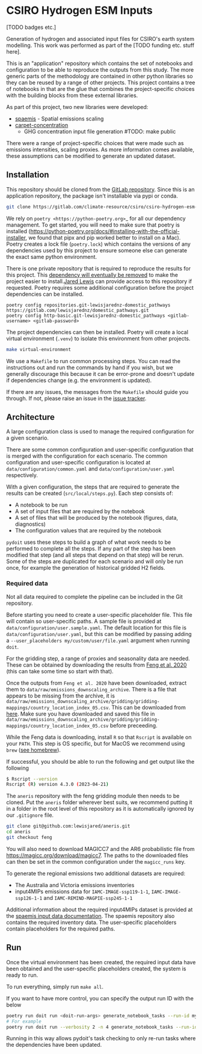 # CSIRO Hydrogen ESM Inputs

[TODO badges etc.]

Generation of hydrogen and associated input files for CSIRO's earth system
modelling. This work was performed as part of the [TODO funding etc. stuff
here].

This is an "application" repository which contains the set of notebooks and
configuration to be able to reproduce the outputs from this study. The more
generic parts of the methodology are contained in other python libraries so
they can be reused by a range of other projects. This project contains a
tree of notebooks in that are the glue that combines the project-specific
choices with the building blocks from these external libraries.

As part of this project, two new libraries were developed:

* [spaemis](https://spaemis.readthedocs.com/) - Spatial emissions scaling
* [carpet-concentration](https://gitlab.com/climate-resource/carpet-concentrations)
    - GHG concentration input file generation  #TODO: make public

There were a range of project-specific choices that were made such as emissions
intensities, scaling proxies. As more information comes available, these assumptions
can be modified to generate an updated dataset.

## Installation

This repository should be cloned from the [GitLab repository](https://gitlab.com/climate-resource/csiro/csiro-hydrogen-esm-inputs).
Since this is an application repository, the package isn't installable via pypi or
conda.

```bash
git clone https://gitlab.com/climate-resource/csiro/csiro-hydrogen-esm-inputs.git
```

We rely on `poetry <https://python-poetry.org>`_ for all our dependency
management. To get started, you will need to make sure that poetry is installed
(https://python-poetry.org/docs/#installing-with-the-official-installer, we
found that pipx and pip worked better to install on a Mac). Poetry creates a lock file
(`poetry.lock`) which contains the versions of any dependencies used by this project
to ensure someone else can generate the exact same python environment.

There is one private repository that is required to reproduce the results for this project.
This [dependency will eventually be removed](https://gitlab.com/climate-resource/csiro/csiro-hydrogen-esm-inputs/-/issues/16)
to make the project easier to install.[Jared Lewis](mailto:jared.lewis@climate-resource.com)
can provide access to this repository if requested. Poetry requires some additional
configuration before the project dependencies can be installed.

```
poetry config repositories.git-lewisjarednz-domestic_pathways https://gitlab.com/lewisjarednz/domestic_pathways.git
poetry config http-basic.git-lewisjarednz-domestic_pathways <gitlab-username> <gitlab-password>
```

The project dependencies can then be installed. Poetry will create a local virtual
environment (`.venv`) to isolate this environment from other projects.

```bash
make virtual-environment
```

We use a `Makefile` to run common processing steps.
You can read the instructions out and run the commands by hand if you wish,
but we generally discourage this because it can be error-prone and doesn't
update if dependencies change (e.g. the environment is updated).

If there are any issues, the messages from the `Makefile` should guide you
through. If not, please raise an issue in the
[issue tracker](https://gitlab.com/climate-resource/csiro/csiro-hydrogen-esm-inputs/-/issues).

## Architecture

A large configuration class is used to manage the required configuration for
a given scenario.

There are some common configuration and user-specific configuration that is
merged with the configuration for each scenario. The common configuration and
user-specific configuration is located at `data/configuration/common.yaml` and
`data/configuration/user.yaml` respectively.

With a given configuration, the steps that are required to generate the results
can be created (`src/local/steps.py`). Each step consists of:

* A notebook to be run
* A set of input files that are required by the notebook
* A set of files that will be produced by the notebook (figures, data, diagnostics)
* The configuration values that are required by the notebook

`pydoit` uses these steps to build a graph of what work needs to be performed to
complete all the steps. If any part of the step has been modified that step (and
all steps that depend on that step) will be rerun. Some of the steps are duplicated
for each scenario and will only be run once, for example the generation of
historical gridded H2 fields.


### Required data

Not all data required to complete the pipeline can be included in the Git repository.

Before starting you need to create a user-specific placeholder file. This file will contain
so user-specific paths. A sample file is provided at `data/configuration/user.sample.yaml`. The
default location for this file is `data/configuration/user.yaml`, but this can be
modified by passing adding a `--user_placeholders my/custom/user/file.yaml` argument when
running `doit`.

For the gridding step, a range of proxies and seasonality data are needed. These
can be obtained by downloading the results from
[Feng et al. 2020](https://zenodo.org/record/2538194) (this can take
some time so start with that).

Once the outputs from `Feng et al. 2020` have been downloaded, extract them to
`data/raw/emissions_downscaling_archive`. There is a file that appears to be
missing from the archive, it is
`data/raw/emissions_downscaling_archive/gridding/gridding-mappings/country_location_index_05.csv`.
This can be downloaded from
[here](https://github.com/iiasa/emissions_downscaling/blob/master/input/gridding/gridding-mappings/country_location_index_05.csv).
Make sure you have downloaded and saved this file in
`data/raw/emissions_downscaling_archive/gridding/gridding-mappings/country_location_index_05.csv`
before preceeding.

While the Feng data is downloading, install `R` so that
`Rscript` is available on your `PATH`. This step is OS specific, but for MacOS
we recommend using `brew` ([see homebrew](https://brew.sh/)).

If successful, you should be able to run the following and get output like the following

```bash
$ Rscript --version
Rscript (R) version 4.3.0 (2023-04-21)
```

The `aneris` repository with the feng gridding module then needs to be cloned.
Put the `aneris` folder wherever best suits, we recommend putting it in a
folder in the root level of this repository as it is automatically ignored by
our `.gitignore` file.

```bash
git clone git@github.com:lewisjared/aneris.git
cd aneris
git checkout feng
```

You will also need to download MAGICC7 and the AR6 probabilistic file from
https://magicc.org/download/magicc7. The paths to the downloaded files can
then be set in the common configuration under the `magicc_runs` key.

To generate the regional emissions two additional datasets are required:

* The Australia and Victoria emissions inventories
* input4MIPs emissions data for `IAMC-IMAGE-ssp119-1-1`, `IAMC-IMAGE-ssp126-1-1`
  and `IAMC-REMIND-MAGPIE-ssp245-1-1`

Additional information about the required input4MIPs dataset is provided at
the [spaemis input data documentation](https://spaemis.readthedocs.io/en/latest/input_data.html).
The spaemis repository also contains the required inventory data.
The user-specific placeholders contain placeholders for the required paths.

## Run

Once the virtual environment has been created, the required input data have been obtained
and the user-specific placeholders created, the system is ready to run.

To run everything, simply run `make all`.

If you want to have more control, you can specify the output run ID with the
below

```sh
poetry run doit run <doit-run-args> generate_notebook_tasks --run-id myrun <tasks-to-run>
# For example
poetry run doit run --verbosity 2 -n 4 generate_notebook_tasks --run-id myrun  display_info "Create input4MIPs checklist file"
```

Running in this way allows pydoit's task checking to only re-run tasks where the dependencies have been updated.
